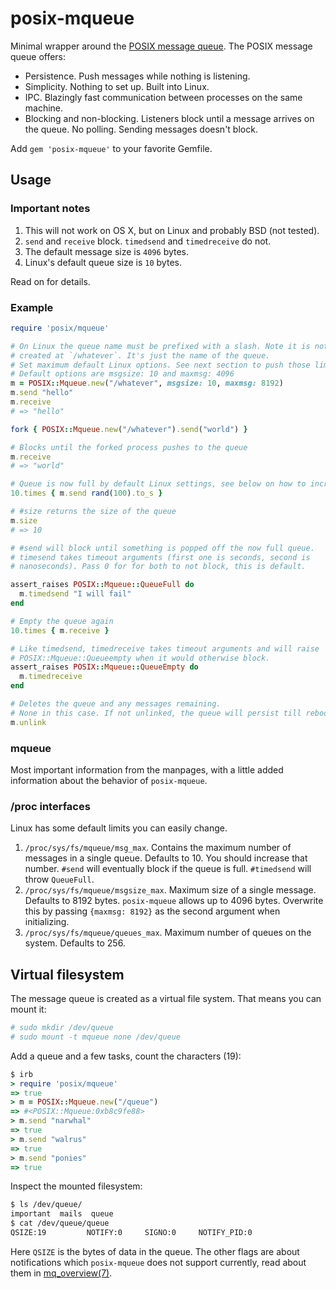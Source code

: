 # posix-mqueue

Minimal wrapper around the [POSIX message queue](pmq). The POSIX message queue
offers:

* Persistence. Push messages while nothing is listening.
* Simplicity. Nothing to set up. Built into Linux.
* IPC. Blazingly fast communication between processes on the same machine.
* Blocking and non-blocking. Listeners block until a message arrives on the
  queue. No polling. Sending messages doesn't block.

Add `gem 'posix-mqueue'` to your favorite Gemfile.

## Usage

### Important notes

1. This will not work on OS X, but on Linux and probably BSD (not tested).
2. `send` and `receive` block. `timedsend` and `timedreceive` do not.
3. The default message size is `4096` bytes.
4. Linux's default queue size is `10` bytes.

Read on for details.

### Example

```ruby
require 'posix/mqueue'

# On Linux the queue name must be prefixed with a slash. Note it is not a file
# created at `/whatever`. It's just the name of the queue.
# Set maximum default Linux options. See next section to push those limits.
# Default options are msgsize: 10 and maxmsg: 4096
m = POSIX::Mqueue.new("/whatever", msgsize: 10, maxmsg: 8192)
m.send "hello"
m.receive
# => "hello"

fork { POSIX::Mqueue.new("/whatever").send("world") }

# Blocks until the forked process pushes to the queue
m.receive
# => "world"

# Queue is now full by default Linux settings, see below on how to increase it.
10.times { m.send rand(100).to_s }

# #size returns the size of the queue
m.size
# => 10

# #send will block until something is popped off the now full queue.  
# timesend takes timeout arguments (first one is seconds, second is
# nanoseconds). Pass 0 for for both to not block, this is default.

assert_raises POSIX::Mqueue::QueueFull do
  m.timedsend "I will fail"
end

# Empty the queue again
10.times { m.receive }

# Like timedsend, timedreceive takes timeout arguments and will raise
# POSIX::Mqueue::Queueempty when it would otherwise block.
assert_raises POSIX::Mqueue::QueueEmpty do
  m.timedreceive
end

# Deletes the queue and any messages remaining.
# None in this case. If not unlinked, the queue will persist till reboot.
m.unlink

```

### mqueue

Most important information from the manpages, with a little added information
about the behavior of `posix-mqueue`.

### /proc interfaces

Linux has some default limits you can easily change.

1. `/proc/sys/fs/mqueue/msg_max`. Contains the maximum number of messages in a
   single queue. Defaults to 10. You should increase that number. `#send` will
   eventually block if the queue is full. `#timedsend` will throw `QueueFull`.
2. `/proc/sys/fs/mqueue/msgsize_max`. Maximum size of a single message. Defaults
   to 8192 bytes. `posix-mqueue` allows up to 4096 bytes. Overwrite this by
   passing `{maxmsg: 8192}` as the second argument when initializing.
3. `/proc/sys/fs/mqueue/queues_max`. Maximum number of queues on the system.
   Defaults to 256.

## Virtual filesystem

The message queue is created as a virtual file system. That means you can mount
it:

```bash
# sudo mkdir /dev/queue
# sudo mount -t mqueue none /dev/queue
```

Add a queue and a few tasks, count the characters (19):

```ruby
$ irb
> require 'posix/mqueue'
=> true
> m = POSIX::Mqueue.new("/queue")
=> #<POSIX::Mqueue:0xb8c9fe88>
> m.send "narwhal"
=> true
> m.send "walrus"
=> true
> m.send "ponies"
=> true
```

Inspect the mounted filesystem:

```bash
$ ls /dev/queue/
important  mails  queue
$ cat /dev/queue/queue
QSIZE:19         NOTIFY:0     SIGNO:0     NOTIFY_PID:0
```

Here `QSIZE` is the bytes of data in the queue. The other flags are about
notifications which `posix-mqueue` does not support currently, read about them
in [mq_overview(7)][pmq].

[pmq]: http://man7.org/linux/man-pages/man7/mq_overview.7.html
